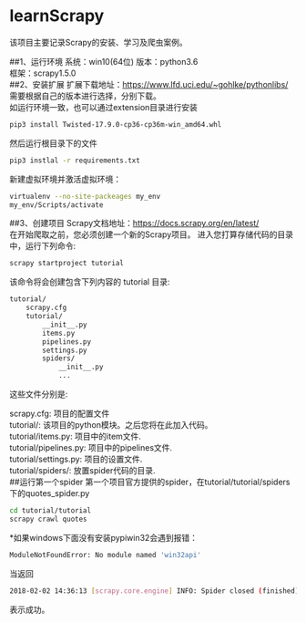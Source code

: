 # learnScrapy
  该项目主要记录Scrapy的安装、学习及爬虫案例。

##1、运行环境
系统：win10(64位)
版本：python3.6  
框架：scrapy1.5.0  
##2、安装扩展
扩展下载地址：https://www.lfd.uci.edu/~gohlke/pythonlibs/ 需要根据自己的版本进行选择，分别下载。  
如运行环境一致，也可以通过extension目录进行安装  
```bash
pip3 install Twisted-17.9.0-cp36-cp36m-win_amd64.whl

``` 
然后运行根目录下的文件
```bash
pip3 instlal -r requirements.txt
```  
新建虚拟环境并激活虚拟环境：
```bash
virtualenv --no-site-packeages my_env
my_env/Scripts/activate
```
##3、创建项目
Scrapy文档地址：https://docs.scrapy.org/en/latest/  
在开始爬取之前，您必须创建一个新的Scrapy项目。 进入您打算存储代码的目录中，运行下列命令:  
```bash
scrapy startproject tutorial
``` 
该命令将会创建包含下列内容的 tutorial 目录:    
```bash
tutorial/  
    scrapy.cfg  
    tutorial/  
        __init__.py  
        items.py  
        pipelines.py  
        settings.py  
        spiders/  
            __init__.py  
            ...  
```
这些文件分别是:  

scrapy.cfg: 项目的配置文件  
tutorial/: 该项目的python模块。之后您将在此加入代码。  
tutorial/items.py: 项目中的item文件.  
tutorial/pipelines.py: 项目中的pipelines文件.  
tutorial/settings.py: 项目的设置文件.  
tutorial/spiders/: 放置spider代码的目录.  
##运行第一个spider
第一个项目官方提供的spider，在tutorial/tutorial/spiders下的quotes_spider.py  
```bash
cd tutorial/tutorial
scrapy crawl quotes
```
*如果windows下面没有安装pypiwin32会遇到报错：
```bash
ModuleNotFoundError: No module named 'win32api'
```  
当返回
```bash
2018-02-02 14:36:13 [scrapy.core.engine] INFO: Spider closed (finished)
```
表示成功。
